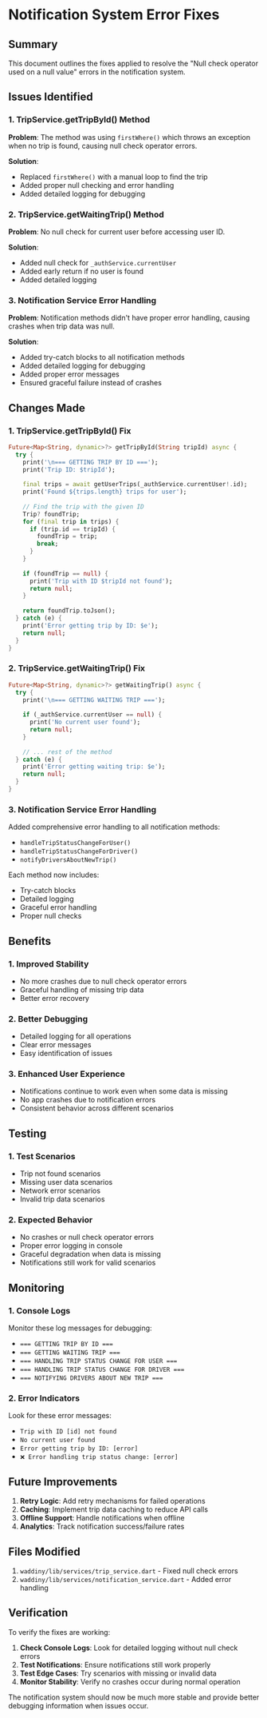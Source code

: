 # Notification System Error Fixes

## Summary
This document outlines the fixes applied to resolve the "Null check operator used on a null value" errors in the notification system.

## Issues Identified

### 1. TripService.getTripById() Method
**Problem**: The method was using `firstWhere()` which throws an exception when no trip is found, causing null check operator errors.

**Solution**: 
- Replaced `firstWhere()` with a manual loop to find the trip
- Added proper null checking and error handling
- Added detailed logging for debugging

### 2. TripService.getWaitingTrip() Method
**Problem**: No null check for current user before accessing user ID.

**Solution**:
- Added null check for `_authService.currentUser`
- Added early return if no user is found
- Added detailed logging

### 3. Notification Service Error Handling
**Problem**: Notification methods didn't have proper error handling, causing crashes when trip data was null.

**Solution**:
- Added try-catch blocks to all notification methods
- Added detailed logging for debugging
- Added proper error messages
- Ensured graceful failure instead of crashes

## Changes Made

### 1. TripService.getTripById() Fix
```dart
Future<Map<String, dynamic>?> getTripById(String tripId) async {
  try {
    print('\n=== GETTING TRIP BY ID ===');
    print('Trip ID: $tripId');
    
    final trips = await getUserTrips(_authService.currentUser!.id);
    print('Found ${trips.length} trips for user');
    
    // Find the trip with the given ID
    Trip? foundTrip;
    for (final trip in trips) {
      if (trip.id == tripId) {
        foundTrip = trip;
        break;
      }
    }
    
    if (foundTrip == null) {
      print('Trip with ID $tripId not found');
      return null;
    }
    
    return foundTrip.toJson();
  } catch (e) {
    print('Error getting trip by ID: $e');
    return null;
  }
}
```

### 2. TripService.getWaitingTrip() Fix
```dart
Future<Map<String, dynamic>?> getWaitingTrip() async {
  try {
    print('\n=== GETTING WAITING TRIP ===');
    
    if (_authService.currentUser == null) {
      print('No current user found');
      return null;
    }
    
    // ... rest of the method
  } catch (e) {
    print('Error getting waiting trip: $e');
    return null;
  }
}
```

### 3. Notification Service Error Handling
Added comprehensive error handling to all notification methods:

- `handleTripStatusChangeForUser()`
- `handleTripStatusChangeForDriver()`
- `notifyDriversAboutNewTrip()`

Each method now includes:
- Try-catch blocks
- Detailed logging
- Graceful error handling
- Proper null checks

## Benefits

### 1. Improved Stability
- No more crashes due to null check operator errors
- Graceful handling of missing trip data
- Better error recovery

### 2. Better Debugging
- Detailed logging for all operations
- Clear error messages
- Easy identification of issues

### 3. Enhanced User Experience
- Notifications continue to work even when some data is missing
- No app crashes due to notification errors
- Consistent behavior across different scenarios

## Testing

### 1. Test Scenarios
- Trip not found scenarios
- Missing user data scenarios
- Network error scenarios
- Invalid trip data scenarios

### 2. Expected Behavior
- No crashes or null check operator errors
- Proper error logging in console
- Graceful degradation when data is missing
- Notifications still work for valid scenarios

## Monitoring

### 1. Console Logs
Monitor these log messages for debugging:
- `=== GETTING TRIP BY ID ===`
- `=== GETTING WAITING TRIP ===`
- `=== HANDLING TRIP STATUS CHANGE FOR USER ===`
- `=== HANDLING TRIP STATUS CHANGE FOR DRIVER ===`
- `=== NOTIFYING DRIVERS ABOUT NEW TRIP ===`

### 2. Error Indicators
Look for these error messages:
- `Trip with ID [id] not found`
- `No current user found`
- `Error getting trip by ID: [error]`
- `❌ Error handling trip status change: [error]`

## Future Improvements

1. **Retry Logic**: Add retry mechanisms for failed operations
2. **Caching**: Implement trip data caching to reduce API calls
3. **Offline Support**: Handle notifications when offline
4. **Analytics**: Track notification success/failure rates

## Files Modified

1. `waddiny/lib/services/trip_service.dart` - Fixed null check errors
2. `waddiny/lib/services/notification_service.dart` - Added error handling

## Verification

To verify the fixes are working:

1. **Check Console Logs**: Look for detailed logging without null check errors
2. **Test Notifications**: Ensure notifications still work properly
3. **Test Edge Cases**: Try scenarios with missing or invalid data
4. **Monitor Stability**: Verify no crashes occur during normal operation

The notification system should now be much more stable and provide better debugging information when issues occur. 